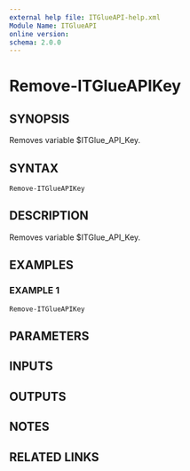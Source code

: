 ```yaml
---
external help file: ITGlueAPI-help.xml
Module Name: ITGlueAPI
online version:
schema: 2.0.0
---
```


# Remove-ITGlueAPIKey

## SYNOPSIS
Removes variable $ITGlue_API_Key.

## SYNTAX

```
Remove-ITGlueAPIKey
```

## DESCRIPTION
Removes variable $ITGlue_API_Key.

## EXAMPLES

### EXAMPLE 1
```
Remove-ITGlueAPIKey
```

## PARAMETERS

## INPUTS

## OUTPUTS

## NOTES

## RELATED LINKS
